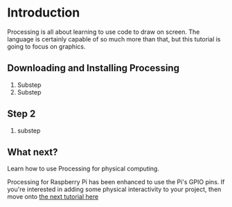 # Introduction

Processing is all about learning to use code to draw on screen. The language is certainly capable of so much more than that, but this tutorial is going to focus on graphics.

## Downloading and Installing Processing

1. Substep
1. Substep

## Step 2

1. substep

## What next?

Learn how to use Processing for physical computing.

Processing for Raspberry Pi has been enhanced to use the Pi's GPIO pins. If you're interested in adding some physical interactivity to your project, then move onto [the next tutorial here](worksheet-2.md)
